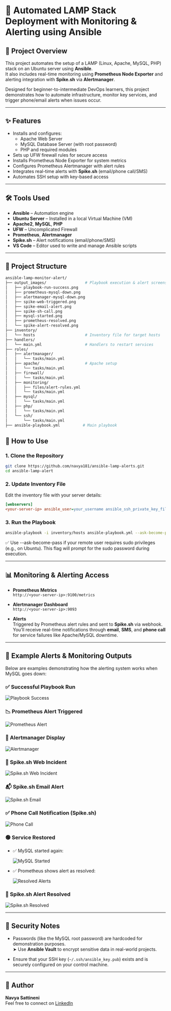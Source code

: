 # 🚀 Automated LAMP Stack Deployment with Monitoring & Alerting using Ansible

## 📖 Project Overview

This project automates the setup of a LAMP (Linux, Apache, MySQL, PHP) stack on an Ubuntu server using **Ansible**.  
It also includes real-time monitoring using **Prometheus Node Exporter** and alerting integration with **Spike.sh** via **Alertmanager**.

Designed for beginner-to-intermediate DevOps learners, this project demonstrates how to automate infrastructure, monitor key services, and trigger phone/email alerts when issues occur.

---

## ✨ Features

- Installs and configures:
  - Apache Web Server
  - MySQL Database Server (with root password)
  - PHP and required modules
- Sets up UFW firewall rules for secure access
- Installs Prometheus Node Exporter for system metrics
- Configures Prometheus Alertmanager with alert rules
- Integrates real-time alerts with **Spike.sh** (email/phone call/SMS)
- Automates SSH setup with key-based access

---

## 🛠️ Tools Used

- **Ansible** – Automation engine
- **Ubuntu Server** – Installed in a local Virtual Machine (VM)
- **Apache2**, **MySQL**, **PHP**
- **UFW** – Uncomplicated Firewall
- **Prometheus**, **Alertmanager**
- **Spike.sh** – Alert notifications (email/phone/SMS)
- **VS Code** – Editor used to write and manage Ansible scripts

---

## 📁 Project Structure

```bash
ansible-lamp-monitor-alert/
├── output_images/                 # Playbook execution & alert screenshots
│   ├── playbook-run-success.png
│   ├── prometheus-mysql-down.png
│   ├── alertmanager-mysql-down.png
│   ├── spike-web-triggered.png
│   ├── spike-email-alert.png
│   ├── spike-sh-call.png
│   ├── mysql-started.png
│   ├── prometheus-resolved.png
│   └── spike-alert-resolved.png
├── inventory/
│   └── hosts                      # Inventory file for target hosts
├── handlers/
│   └── main.yml                   # Handlers to restart services
├── roles/
│   ├── alertmanager/
│   │   └── tasks/main.yml
│   ├── apache/                    # Apache setup
│   │   └── tasks/main.yml
│   ├── firewall/
│   │   └── tasks/main.yml
│   ├── monitoring/
│   │   ├── files/alert-rules.yml
│   │   └── tasks/main.yml
│   ├── mysql/
│   │   └── tasks/main.yml
│   ├── php/
│   │   └── tasks/main.yml
│   └── ssh/
│       └── tasks/main.yml
├── ansible-playbook.yml          # Main playbook
```
## 🚀 How to Use

### 1. Clone the Repository

```bash
git clone https://github.com/navya181/ansible-lamp-alerts.git
cd ansible-lamp-alert
``` 

### 2. Update Inventory File
Edit the inventory file with your server details:
```ini
[webservers]
<your-server-ip> ansible_user=your_username ansible_ssh_private_key_file=/home/your_username/.ssh/ansible_key 
``` 

### 3. Run the Playbook

```bash
ansible-playbook -i inventory/hosts ansible-playbook.yml --ask-become-pass
``` 
✅ Use --ask-become-pass if your remote user requires sudo privileges (e.g., on Ubuntu).
This flag will prompt for the sudo password during execution.

---

## 📊 Monitoring & Alerting Access

- **Prometheus Metrics**  
  `http://<your-server-ip>:9100/metrics`

- **Alertmanager Dashboard**  
  `http://<your-server-ip>:9093`

- **Alerts**  
  Triggered by Prometheus alert rules and sent to **Spike.sh** via webhook.  
  You’ll receive real-time notifications through **email**, **SMS**, and **phone call** for service failures like Apache/MySQL downtime.
  
---
## 📸 Example Alerts & Monitoring Outputs

Below are examples demonstrating how the alerting system works when MySQL goes down:

### ✅ Successful Playbook Run

![Playbook Success](./output_images/playbook-run-success.png)

### 📉 Prometheus Alert Triggered

![Prometheus Alert](./output_images/prometheus-mysql-down.png)

### 🚨 Alertmanager Display

![Alertmanager](./output_images/alertmanager-mysql-down.png)

### 🧾 Spike.sh Web Incident

![Spike.sh Web Incident](./output_images/spike-web-triggered.png)

### 📬 Spike.sh Email Alert

![Spike.sh Email](./output_images/spike-email-alert.png)

### ✅ Phone Call Notification (Spike.sh)

![Phone Call](./output_images/spike-sh-call.png)

### 🟢 Service Restored

- ✅ MySQL started again:

  ![MySQL Started](./output_images/mysql-started.png)

- ✅ Prometheus shows alert as resolved:

  ![Resolved Alerts](./output_images/prometheus-resolved.png)

### 📨 Spike.sh Alert Resolved

![Spike.sh Resolved](./output_images/spike-alert-resolved.png)

---

## 🔐 Security Notes

- Passwords (like the MySQL root password) are hardcoded for demonstration purposes.  
  ➤ Use **Ansible Vault** to encrypt sensitive data in real-world projects.

- Ensure that your SSH key (`~/.ssh/ansible_key.pub`) exists and is securely configured on your control machine.

---

## 👤 Author

**Navya Sattineni**  
Feel free to connect on [LinkedIn](https://www.linkedin.com/in/navya-ratna-kumari-sattineni-a03986265/)
